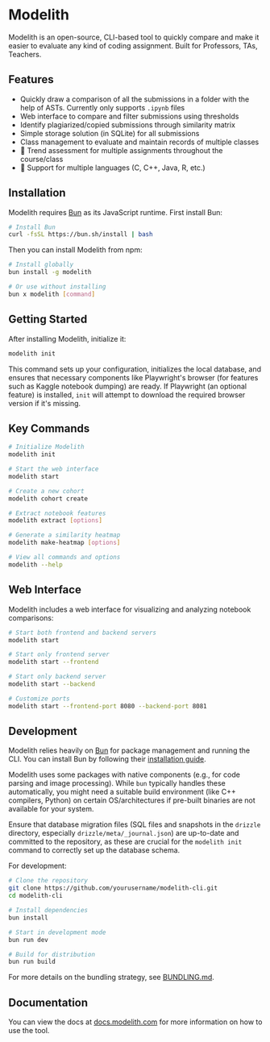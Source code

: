 # Modelith

Modelith is an open-source, CLI-based tool to quickly compare and make it easier to evaluate any kind of coding assignment. Built for Professors, TAs, Teachers.

## Features

- Quickly draw a comparison of all the submissions in a folder with the help of ASTs. Currently only supports `.ipynb` files
- Web interface to compare and filter submissions using thresholds
- Identify plagiarized/copied submissions through similarity matrix
- Simple storage solution (in SQLite) for all submissions
- Class management to evaluate and maintain records of multiple classes
- 🚧 Trend assessment for multiple assignments throughout the course/class
- 🚧 Support for multiple languages (C, C++, Java, R, etc.)

## Installation

Modelith requires [Bun](https://bun.sh/) as its JavaScript runtime. First install Bun:

```bash
# Install Bun
curl -fsSL https://bun.sh/install | bash
```

Then you can install Modelith from npm:

```bash
# Install globally
bun install -g modelith

# Or use without installing
bun x modelith [command]
```

## Getting Started

After installing Modelith, initialize it:

```bash
modelith init
```

This command sets up your configuration, initializes the local database, and ensures that necessary components like Playwright's browser (for features such as Kaggle notebook dumping) are ready. If Playwright (an optional feature) is installed, `init` will attempt to download the required browser version if it's missing.

## Key Commands

```bash
# Initialize Modelith
modelith init

# Start the web interface
modelith start

# Create a new cohort
modelith cohort create

# Extract notebook features
modelith extract [options]

# Generate a similarity heatmap
modelith make-heatmap [options]

# View all commands and options
modelith --help
```

## Web Interface

Modelith includes a web interface for visualizing and analyzing notebook comparisons:

```bash
# Start both frontend and backend servers
modelith start

# Start only frontend server
modelith start --frontend

# Start only backend server
modelith start --backend

# Customize ports
modelith start --frontend-port 8080 --backend-port 8081
```

## Development

Modelith relies heavily on [Bun](https://bun.sh/) for package management and running the CLI. You can install Bun by following their [installation guide](https://bun.sh/docs/installation).

Modelith uses some packages with native components (e.g., for code parsing and image processing). While `bun` typically handles these automatically, you might need a suitable build environment (like C++ compilers, Python) on certain OS/architectures if pre-built binaries are not available for your system.

Ensure that database migration files (SQL files and snapshots in the `drizzle` directory, especially `drizzle/meta/_journal.json`) are up-to-date and committed to the repository, as these are crucial for the `modelith init` command to correctly set up the database schema.

For development:

```bash
# Clone the repository
git clone https://github.com/yourusername/modelith-cli.git
cd modelith-cli

# Install dependencies
bun install

# Start in development mode
bun run dev

# Build for distribution
bun run build
```

For more details on the bundling strategy, see [BUNDLING.md](./BUNDLING.md).

## Documentation

You can view the docs at [docs.modelith.com](https://docs.modelith.com) for more information on how to use the tool.
